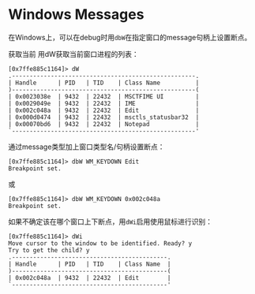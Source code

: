 # Windows Messages

在Windows上，可以在debug时用`dbW`在指定窗口的message句柄上设置断点。

获取当前
用dW获取当前窗口进程的列表：
```
[0x7ffe885c1164]> dW
.----------------------------------------------------.
| Handle      | PID   | TID    | Class Name          |
)----------------------------------------------------(
| 0x0023038e  | 9432  | 22432  | MSCTFIME UI         |
| 0x0029049e  | 9432  | 22432  | IME                 |
| 0x002c048a  | 9432  | 22432  | Edit                |
| 0x000d0474  | 9432  | 22432  | msctls_statusbar32  |
| 0x00070bd6  | 9432  | 22432  | Notepad             |
`----------------------------------------------------'
```

通过message类型加上窗口类型名/句柄设置断点：

```
[0x7ffe885c1164]> dbW WM_KEYDOWN Edit
Breakpoint set.
```

或

``` 
[0x7ffe885c1164]> dbW WM_KEYDOWN 0x002c048a
Breakpoint set.
```

如果不确定该在哪个窗口上下断点，用`dWi`启用使用鼠标进行识别：

```
[0x7ffe885c1164]> dWi
Move cursor to the window to be identified. Ready? y
Try to get the child? y
.--------------------------------------------.
| Handle      | PID   | TID    | Class Name  |
)--------------------------------------------(
| 0x002c048a  | 9432  | 22432  | Edit        |
`--------------------------------------------'
```
